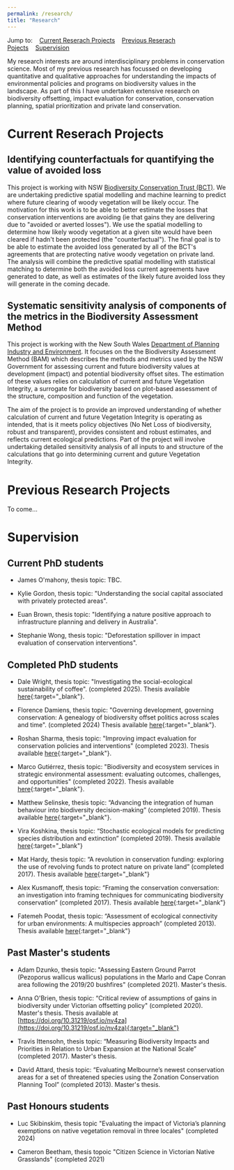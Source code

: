 ```yaml
---
permalink: /research/
title: "Research"
---
```


Jump to:&nbsp;&nbsp;&nbsp;&nbsp;[Current Reserach Projects](#current-reserach-projects)&nbsp;&nbsp;&nbsp;&nbsp;[Previous Reserach Pojects](#previous-research-projects)&nbsp;&nbsp;&nbsp;&nbsp;[Supervision](#supervision)

My research interests are around interdisciplinary problems in conservation science. Most of my previous research has focussed on developing quantitative and qualitative approaches for understanding the impacts of environmental policies and programs on biodiversity values in the landscape. As part of this I have undertaken extensive research on biodiversity offsetting, impact evaluation for conservation, conservation planning, spatial prioritization and private land conservation.


# Current Reserach Projects

## Identifying counterfactuals for quantifying the value of avoided loss 

This project is working with NSW [Biodiversity Conservation Trust (BCT)][BCT-link]. We are undertaking predictive spatial modelling and machine learning to predict where future clearing of woody vegetation will be likely occur. The motivation for this work is to be able to better estimate the losses that conservation interventions are avoiding (ie that gains they are delivering due to "avoided or averted losses"). We use the spatial modelling to determine how likely woody vegetation at a given site would have been cleared if hadn't been protected (the "counterfactual"). The final goal is to be able to estimate the avoided loss generated by all of the BCT's agreements that are protecting native woody vegetation on private land. The analysis will combine the predictive spatial modelling with statistical matching to determine both the avoided loss current agreements have generated to date, as well as estimates of the likely future avoided loss they will generate in the coming decade. 

## Systematic sensitivity analysis of components of the metrics in the Biodiversity Assessment Method

This project is working with the New South Wales [Department of Planning Industry and Environment][DPIE-link]. It focuses on the the Biodiversity Assessment Method (BAM) which describes the methods and metrics used by the NSW Government for assessing current and future biodiversity values at development (impact) and potential biodiversity offset sites. The estimation of these values relies on calculation of current and future Vegetation Integrity, a surrogate for biodiversity based on plot-based assessment of the structure, composition and function of the vegetation.

The aim of the project is to provide an improved understanding of whether calculation of current and future Vegetation Integrity is operating as intended, that is it meets policy objectives (No Net Loss of biodiversity, robust and transparent), provides consistent and robust estimates, and reflects current ecological predictions. Part of the project will involve undertaking detailed sensitivity analysis of all inputs to and structure of the calculations that go into determining current and guture Vegetation Integrity.


# Previous Research Projects
To come...


# Supervision

## Current PhD students 

* James O'mahony, thesis topic: TBC.

* Kylie Gordon, thesis topic: "Understanding the social capital associated with privately protected areas".

* Euan Brown, thesis topic: "Identifying a nature positive approach to infrastructure planning and delivery in Australia".

* Stephanie Wong, thesis topic: "Deforestation spillover in impact evaluation of conservation interventions".

## Completed PhD students 

* Dale Wright, thesis topic: "Investigating the social-ecological sustainability of coffee". (completed 2025). Thesis available [here](https://research-repository.rmit.edu.au/articles/thesis/Investigating_the_Social-ecological_Sustainability_of_Coffee/28746773?file=53483456){:target="_blank"}.

* Florence Damiens, thesis topic: "Governing development, governing conservation: A genealogy of biodiversity offset politics across scales and time". (completed 2024)  Thesis available [here](https://research-repository.rmit.edu.au/articles/thesis/Governing_Development_Governing_Conservation_A_Genealogy_of_Biodiversity_Offset_Politics_Across_Scales_and_Time/27677076?file=50675334){:target="_blank"}.

* Roshan Sharma, thesis topic: "Improving impact evaluation for conservation policies and interventions" (completed 2023). Thesis available [here](https://research-repository.rmit.edu.au/articles/thesis/Measuring_and_predicting_the_impact_of_private_protected_areas/27599973?file=50797095){:target="_blank"}.

* Marco Gutiérrez, thesis topic: "Biodiversity and ecosystem services in strategic environmental assessment: evaluating outcomes, challenges, and opportunities" (completed 2022). Thesis available [here](https://research-repository.rmit.edu.au/articles/thesis/Biodiversity_and_ecosystem_services_in_strategic_environmental_assessment_evaluating_outcomes_challenges_and_opportunities/27597039){:target="_blank"}.

* Matthew Selinske, thesis topic: “Advancing the integration of human behaviour into biodiversity decision-making” (completed 2019). Thesis available 
[here](https://research-repository.rmit.edu.au/articles/thesis/Advancing_the_integration_of_human_behaviour_into_biodiversity_decision-making/27581403?file=50754006){:target="_blank"}.

* Vira Koshkina, thesis topic: “Stochastic ecological models for predicting species distribution and extinction” (completed 2019).  Thesis available 
[here](https://research-repository.rmit.edu.au/articles/thesis/Stochastic_ecological_models_for_predicting_species_distribution_and_extinction/27590955?file=50761260){:target="_blank"}

* Mat Hardy, thesis topic: “A revolution in conservation funding: exploring the use of revolving funds to protect nature on private land” (completed 2017). Thesis available [here](https://research-repository.rmit.edu.au/articles/thesis/A_revolution_in_conservation_funding_exploring_the_use_of_revolving_funds_to_protect_nature_on_private_land/27590292?file=50760528){:target="_blank"}

* Alex Kusmanoff, thesis topic: “Framing the conservation conversation: an investigation into framing techniques for communicating biodiversity conservation” (completed 2017). Thesis available [here](https://research-repository.rmit.edu.au/articles/thesis/Framing_the_conservation_conversation_an_investigation_into_framing_techniques_for_communicating_biodiversity_conservation/27589734){:target="_blank"}

* Fatemeh Poodat, thesis topic: “Assessment of ecological connectivity for urban environments: A multispecies approach” (completed 2013). Thesis available [here](https://research-repository.rmit.edu.au/articles/thesis/Assessment_of_ecological_connectivity_for_urban_environments_A_multispecies_approach/27340620){:target="_blank"}


## Past Master's students 

* Adam Dzunko, thesis topic: "Assessing Eastern Ground Parrot (Pezoporus wallicus wallicus) populations in the Marlo and Cape Conran area following the 2019/20 bushfires" (completed 2021). Master's thesis.
 
* Anna O'Brien, thesis topic: “Critical review of assumptions of gains in biodiversity under Victorian offsetting policy" (completed 2020). Master's thesis. Thesis available at [https://doi.org/10.31219/osf.io/nv4za](https://doi.org/10.31219/osf.io/nv4za){:target="_blank"}

* Travis Ittensohn, thesis topic: “Measuring Biodiversity Impacts and Priorities in Relation to Urban Expansion at the National Scale” (completed 2017). Master's thesis.

* David Attard, thesis topic: “Evaluating Melbourne’s newest conservation areas for a set of threatened species using the Zonation Conservation Planning Tool” (completed 2013). Master's thesis.

## Past Honours students
* Luc Skibinskim, thesis topic "Evaluating the impact of Victoria’s planning exemptions on native vegetation removal in three locales" (completed 2024)

* Cameron Beetham, thesis topoic "Citizen Science in Victorian Native Grasslands"  (completed 2021)

[BCT-link]:https://www.bct.nsw.gov.au/
[SLATS-NSW]:https://www.environment.nsw.gov.au/topics/animals-and-plants/native-vegetation/landcover-monitoring-and-reporting/woody-vegetation-change-statewide-landcover-tree-study/more-about-slats
[DPIE-link]:https://www.planning.nsw.gov.au/